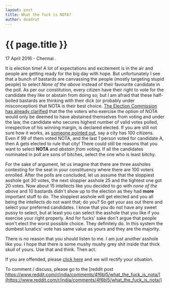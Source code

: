 ```yaml
---
layout: post
title: What the fuck is NOTA? 
author: deadrat
---
```


{{ page.title }}
================

<p class="meta">17 April 2016 - Chennai . </p>

It is election time! A lot of expectations and excitement is in the air and people are getting ready for the big day with hope. But unfortunately I see that a bunch of bastards are canvassing the people (mostly targeting stupid people) to select *None of the above* instead of their favourite candidate in the poll.
As per our constitution, every citizen have their right to vote for the candidate they like or abstain from doing so; but I am afraid that these half-boiled bastards are thinking with their dick (or probably under misconception) that NOTA is their best choice. [The Election Commission has already clarified](http://eci.nic.in/eci_main/press/current/pn051208.pdf) that the the voters who exercise the option of NOTA would only be deemed to have abstained themselves from voting and under the law, the candidate who secures highest number of valid votes polled, irrespective of his winning margin, is declared elected. If you are still not sure how it works, as [someone pointed out](https://www.reddit.com/r/india/comments/4f6bl5/what_the_fuck_is_nota/d26cvf3), say a city has 100 citizens. Even if 99 of them voted NOTA, and the last 1 person voted for candidate A, then A gets elected to rule that city! 
There could still be reasons that you want to select **NOTA** and *abstain from voting*. If all the candidates nominated in poll are sons of bitches, select the one who is least bitchy.

For the sake of argument, let us imagine that there are three assholes contesting for the seat in your constituency where there are 100 voters enrolled. After the polls are concluded, let us assume that the sloppiest asshole got 30 votes, the next sloppier asshole 25 and the tightest one got 20 votes. Now about 15 intellects like you decided to go with *none of the above* and 10 bastards didn't show up to the election as they had **more** important stuff to do. The sloppiest asshole will get elected and you all being the intellects do not want that; do you?
So get your ass out there and select your preferred candidates. I know that you do not have any sweet pussy to select, but at least you can select the asshole that you like if you exercise your right properly.
And for fucks' sake don't argue that people won't elect the worst possible choice. They definitely do. In this system the dumbest lunatics' vote has same value as yours and they are the majority. 

There is no reason that you should listen to me. I am just another asshole like you. I hope that there is some mushy mushy grey shit inside that thick skull of yours. Use that and think. Then act.  


If you are offended, please [click here](https://encyclopediadramatica.se/Offended) and we will rectify your situation. 


To comment / discuss, please go to the [reddit post https://www.reddit.com/r/india/comments/4f6bl5/what_the_fuck_is_nota/](https://www.reddit.com/r/india/comments/4f6bl5/what_the_fuck_is_nota/) 